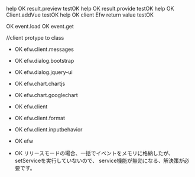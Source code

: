 
help OK result.preview testOK
help OK result.provide testOK
help OK Client.addVue testOK
help OK client Efw return value testOK

OK event.load
OK event.get

//client protype to class

- OK efw.client.messages
- OK efw.dialog.bootstrap
- OK efw.dialog.jquery-ui
- OK efw.chart.chartjs
- OK efw.chart.googlechart
- OK efw.client
- OK efw.client.format
- OK efw.client.inputbehavior
- OK efw

- OK リリースモードの場合、一括でイベントをメモリに格納したが、setServiceを実行していないので、
   service機能が無効になる、解決策が必要です。





